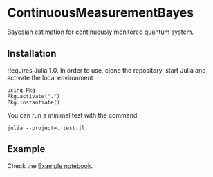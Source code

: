# ContinuousMeasurementBayes

Bayesian estimation for continuously monitored quantum system.

## Installation

Requires Julia 1.0. In order to use, clone the repository, 
start Julia and activate the local environment

```
using Pkg
Pkg.activate(".")
Pkg.instantiate()
```

You can run a minimal test with the command

```
julia --project=. test.jl
```

## Example

Check the [Example notebook](Example.ipynb).